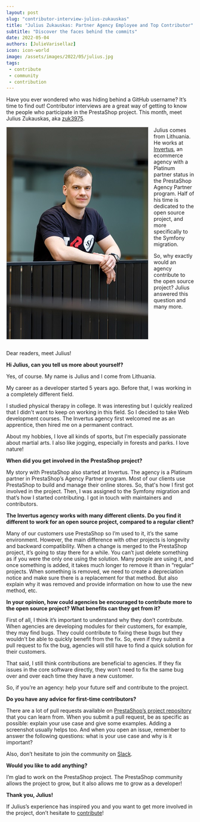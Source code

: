 ```yaml
---
layout: post
slug: "contributor-interview-julius-zukauskas"
title: "Julius Zukauskas: Partner Agency Employee and Top Contributor"
subtitle: "Discover the faces behind the commits"
date: 2022-05-04
authors: [JulieVarisellaz]
icon: icon-world
image: /assets/images/2022/05/julius.jpg
tags:
 - contribute
 - community
 - contribution
---
```


Have you ever wondered who was hiding behind a GitHub username? It’s time to find out! Contributor interviews are a great way of getting to know the people who participate in the PrestaShop project. This month, meet Julius Zukauskas, aka [zuk3975](https://github.com/zuk3975).

<img style="border: 1px solid #CCC; float: left; margin: 0 1em 1em 0;" width="379" height="568" src="/assets/images/2022/05/julius.jpg">

Julius comes from Lithuania. He works at [Invertus](https://www.invertus.eu/), an ecommerce agency with a Platinum partner status in the PrestaShop Agency Partner program. Half of his time is dedicated to the open source project, and more specifically to the Symfony migration. 

So, why exactly would an agency contribute to the open source project? Julius answered this question and many more.

<div style="clear:both"></div>

Dear readers, meet Julius!

**Hi Julius, can you tell us more about yourself?**

Yes, of course. My name is Julius and I come from Lithuania. 

My career as a developer started 5 years ago. Before that, I was working in a completely different field.

I studied physical therapy in college. It was interesting but I quickly realized that I didn't want to keep on working in this field. So I decided to take Web development courses. The Invertus agency first welcomed me as an apprentice, then hired me on a permanent contract. 

About my hobbies, I love all kinds of sports, but I’m especially passionate about martial arts. I also like jogging, especially in forests and parks. I love nature! 

**When did you get involved in the PrestaShop project?**

My story with PrestaShop also started at Invertus. The agency is a Platinum partner in PrestaShop’s Agency Partner program. Most of our clients use PrestaShop to build and manage their online stores. So, that's how I first got involved in the project. 
Then, I was assigned to the Symfony migration and that’s how I started contributing. I got in touch with maintainers and contributors. 

**The Invertus agency works with many different clients. Do you find it different to work for an open source project, compared to a regular client?**

Many of our customers use PrestaShop so I’m used to it, it’s the same environment. However, the main difference with other projects is longevity and backward compatibility. When a change is merged to the PrestaShop project, it’s going to stay there for a while. You can’t just delete something as if you were the only one using the solution. Many people are using it, and once something is added, it takes much longer to remove it than in “regular” projects. When something is removed, we need to create a depreciation notice and make sure there is a replacement for that method. But also explain why it was removed and provide information on how to use the new method, etc.

**In your opinion, how could agencies be encouraged to contribute more to the open source project? What benefits can they get from it?**

First of all, I think it’s important to understand why they don’t contribute. When agencies are developing modules for their customers, for example, they may find bugs. They could contribute to fixing these bugs but they wouldn’t be able to quickly benefit from the fix. So, even if they submit a pull request to fix the bug, agencies will still have to find a quick solution for their customers. 

That said, I still think contributions are beneficial to agencies. If they fix issues in the core software directly, they won’t need to fix the same bug over and over each time they have a new customer.

So, if you’re an agency: help your future self and contribute to the project. 

**Do you have any advice for first-time contributors?**

There are a lot of pull requests available on [PrestaShop’s project repository](https://github.com/PrestaShop/PrestaShop) that you can learn from. 
When you submit a pull request, be as specific as possible: explain your use case and give some examples. Adding a screenshot usually helps too. And when you open an issue, remember to answer the following questions: what is your use case and why is it important? 

Also, don’t hesitate to join the community on [Slack](https://join.slack.com/t/prestashop/shared_invite/zt-dkmbz5qf-I~FlEWwmRUOXunc5ui0Ucg). 


**Would you like to add anything?**

I’m glad to work on the PrestaShop project. The PrestaShop community allows the project to grow, but it also allows me to grow as a developer!

**Thank you, Julius!**

If Julius’s experience has inspired you and you want to get more involved in the project, don’t hesitate to [contribute](https://github.com/PrestaShop)! 
